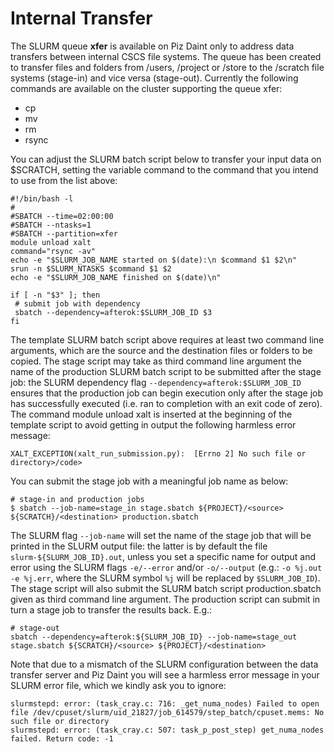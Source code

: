 # Internal Transfer

The SLURM queue __xfer__ is available on Piz Daint only to address data transfers between internal CSCS file systems. The queue has been created to transfer files and folders from /users, /project or /store to the /scratch file systems (stage-in) and vice versa (stage-out). Currently the following commands are available on the cluster supporting the queue xfer:
* cp
* mv
* rm
* rsync

You can adjust the SLURM batch script below to transfer your input data on $SCRATCH, setting the variable command to the command that you intend to use from the list above:
```
#!/bin/bash -l
#
#SBATCH --time=02:00:00
#SBATCH --ntasks=1
#SBATCH --partition=xfer
module unload xalt
command="rsync -av"
echo -e "$SLURM_JOB_NAME started on $(date):\n $command $1 $2\n"
srun -n $SLURM_NTASKS $command $1 $2
echo -e "$SLURM_JOB_NAME finished on $(date)\n"
 
if [ -n "$3" ]; then 
 # submit job with dependency
 sbatch --dependency=afterok:$SLURM_JOB_ID $3
fi 
```

The template SLURM batch script above requires at least two command line arguments, which are the source and the destination files or folders to be copied.
The stage script may take as third command line argument the name of the production SLURM batch script to be submitted after the stage job: the SLURM dependency flag `--dependency=afterok:$SLURM_JOB_ID` ensures that the production job can begin execution only after the stage job has successfully executed (i.e. ran to completion with an exit code of zero).
The command module unload xalt is inserted at the beginning of the template script to avoid getting in output the following harmless error message:
```
XALT_EXCEPTION(xalt_run_submission.py):  [Errno 2] No such file or directory>/code>
```

You can submit the stage job with a meaningful job name as below:
```
# stage-in and production jobs
$ sbatch --job-name=stage_in stage.sbatch ${PROJECT}/<source> ${SCRATCH}/<destination> production.sbatch
```

The SLURM flag `--job-name` will set the name of the stage job that will be printed in the SLURM output file: the latter is by default the file `slurm-${SLURM_JOB_ID}.out`, unless you set a specific name for output and error using the SLURM flags `-e/--error` and/or `-o/--output` (e.g.: `-o %j.out -e %j.err`, where the SLURM symbol `%j` will be replaced by `$SLURM_JOB_ID`).
The stage script will also submit the SLURM batch script production.sbatch given as third command line argument.
The production script can submit in turn a stage job to transfer the results back. E.g.:
```
# stage-out
sbatch --dependency=afterok:${SLURM_JOB_ID} --job-name=stage_out stage.sbatch ${SCRATCH}/<source> ${PROJECT}/<destination> 
```

Note that due to a mismatch of the SLURM configuration between the data transfer server and Piz Daint you will see a harmless error message in your SLURM error file, which we kindly ask you to ignore:
```
slurmstepd: error: (task_cray.c: 716: _get_numa_nodes) Failed to open file /dev/cpuset/slurm/uid_21827/job_614579/step_batch/cpuset.mems: No such file or directory
slurmstepd: error: (task_cray.c: 507: task_p_post_step) get_numa_nodes failed. Return code: -1
```
